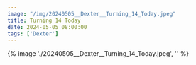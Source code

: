 ```yaml
---
image: "/img/20240505__Dexter__Turning_14_Today.jpeg"
title: Turning 14 Today 
date: 2024-05-05 08:00:00
tags: ['Dexter']
---
```

{% image './20240505__Dexter__Turning_14_Today.jpeg', '' %}